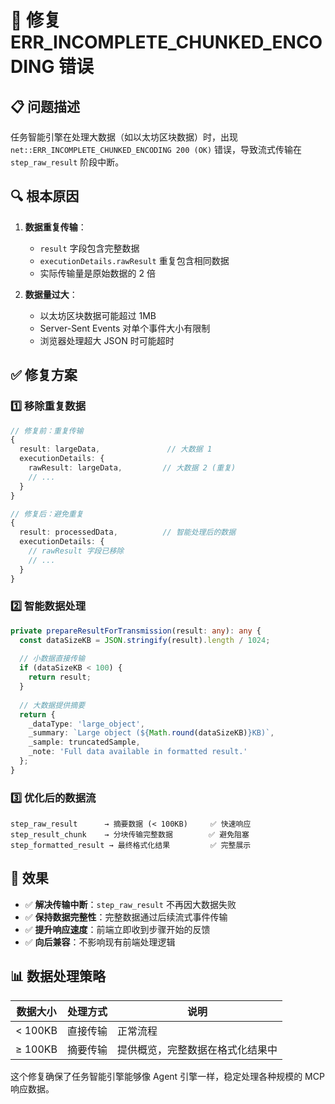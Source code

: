 # 🔧 修复 ERR_INCOMPLETE_CHUNKED_ENCODING 错误

## 📋 问题描述

任务智能引擎在处理大数据（如以太坊区块数据）时，出现 `net::ERR_INCOMPLETE_CHUNKED_ENCODING 200 (OK)` 错误，导致流式传输在 `step_raw_result` 阶段中断。

## 🔍 根本原因

1. **数据重复传输**：
   - `result` 字段包含完整数据
   - `executionDetails.rawResult` 重复包含相同数据
   - 实际传输量是原始数据的 2 倍

2. **数据量过大**：
   - 以太坊区块数据可能超过 1MB
   - Server-Sent Events 对单个事件大小有限制
   - 浏览器处理超大 JSON 时可能超时

## ✅ 修复方案

### 1️⃣ 移除重复数据
```typescript
// 修复前：重复传输
{
  result: largeData,               // 大数据 1
  executionDetails: {
    rawResult: largeData,         // 大数据 2 (重复)
    // ...
  }
}

// 修复后：避免重复
{
  result: processedData,          // 智能处理后的数据
  executionDetails: {
    // rawResult 字段已移除
    // ...
  }
}
```

### 2️⃣ 智能数据处理
```typescript
private prepareResultForTransmission(result: any): any {
  const dataSizeKB = JSON.stringify(result).length / 1024;
  
  // 小数据直接传输
  if (dataSizeKB < 100) {
    return result;
  }
  
  // 大数据提供摘要
  return {
    _dataType: 'large_object',
    _summary: `Large object (${Math.round(dataSizeKB)}KB)`,
    _sample: truncatedSample,
    _note: 'Full data available in formatted result.'
  };
}
```

### 3️⃣ 优化后的数据流
```
step_raw_result      → 摘要数据 (< 100KB)     ✅ 快速响应
step_result_chunk    → 分块传输完整数据        ✅ 避免阻塞  
step_formatted_result → 最终格式化结果         ✅ 完整展示
```

## 🎯 效果

- ✅ **解决传输中断**：`step_raw_result` 不再因大数据失败
- ✅ **保持数据完整性**：完整数据通过后续流式事件传输
- ✅ **提升响应速度**：前端立即收到步骤开始的反馈
- ✅ **向后兼容**：不影响现有前端处理逻辑

## 📊 数据处理策略

| 数据大小 | 处理方式 | 说明 |
|---------|---------|------|
| < 100KB | 直接传输 | 正常流程 |
| ≥ 100KB | 摘要传输 | 提供概览，完整数据在格式化结果中 |

这个修复确保了任务智能引擎能够像 Agent 引擎一样，稳定处理各种规模的 MCP 响应数据。 